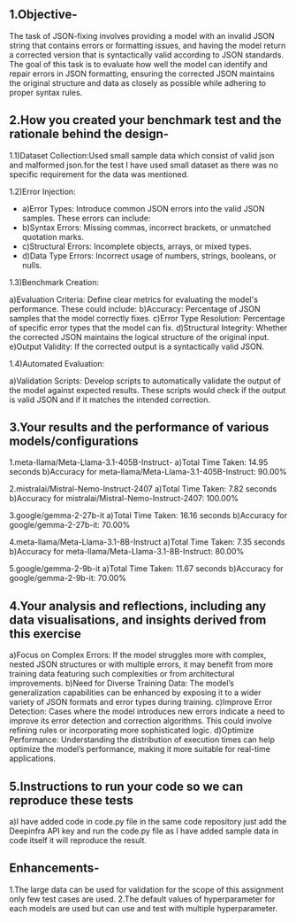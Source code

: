 ## 1.Objective-

The task of JSON-fixing involves providing a model with an invalid JSON string that contains errors or formatting issues, and having the model return a corrected version that is syntactically valid according to JSON standards. The goal of this task is to evaluate how well the model can identify and repair errors in JSON formatting, ensuring the corrected JSON maintains the original structure and data as closely as possible while adhering to proper syntax rules.

## 2.How you created your benchmark test and the rationale behind the design-

1.1)Dataset Collection:Used small sample data which consist of valid json and malformed json.for the test I have used small dataset as there was no specific requirement for the data was mentioned.

1.2)Error Injection:

  * a)Error Types: Introduce common JSON errors into the valid JSON samples. These errors can include:
  * b)Syntax Errors: Missing commas, incorrect brackets, or unmatched quotation marks.
  * c)Structural Errors: Incomplete objects, arrays, or mixed types.
  * d)Data Type Errors: Incorrect usage of numbers, strings, booleans, or nulls.

1.3)Benchmark Creation:

  a)Evaluation Criteria: Define clear metrics for evaluating the model's performance. These could include:
  b)Accuracy: Percentage of JSON samples that the model correctly fixes.
  c)Error Type Resolution: Percentage of specific error types that the model can fix.
  d)Structural Integrity: Whether the corrected JSON maintains the logical structure of the original input.
  e)Output Validity: If the corrected output is a syntactically valid JSON.

1.4)Automated Evaluation:

  a)Validation Scripts: Develop scripts to automatically validate the output of the model against expected results. These scripts would check if the output is valid JSON and if it matches the intended correction.

## 3.Your results and the performance of various models/configurations

1.meta-llama/Meta-Llama-3.1-405B-Instruct-
  a)Total Time Taken: 14.95 seconds
  b)Accuracy for meta-llama/Meta-Llama-3.1-405B-Instruct: 90.00%

2.mistralai/Mistral-Nemo-Instruct-2407
  a)Total Time Taken: 7.82 seconds
  b)Accuracy for mistralai/Mistral-Nemo-Instruct-2407: 100.00%

3.google/gemma-2-27b-it
  a)Total Time Taken: 16.16 seconds
  b)Accuracy for google/gemma-2-27b-it: 70.00%

4.meta-llama/Meta-Llama-3.1-8B-Instruct
  a)Total Time Taken: 7.35 seconds
  b)Accuracy for meta-llama/Meta-Llama-3.1-8B-Instruct: 80.00%

5.google/gemma-2-9b-it
  a)Total Time Taken: 11.67 seconds
  b)Accuracy for google/gemma-2-9b-it: 70.00%

## 4.Your analysis and reflections, including any data visualisations, and insights derived from this exercise

  a)Focus on Complex Errors: If the model struggles more with complex, nested JSON structures or with multiple errors, it may benefit from more training data featuring such complexities or from architectural improvements.
  b)Need for Diverse Training Data: The model’s generalization capabilities can be enhanced by exposing it to a wider variety of JSON formats and error types during training.
  c)Improve Error Detection: Cases where the model introduces new errors indicate a need to improve its error detection and correction algorithms. This could involve refining rules or incorporating more sophisticated logic.
  d)Optimize Performance: Understanding the distribution of execution times can help optimize the model’s performance, making it more suitable for real-time applications.

## 5.Instructions to run your code so we can reproduce these tests
  a)I have added code in code.py file in the same code repository just add the Deepinfra API key and run the code.py file as I have added sample data in code itself it will reproduce the result.

## Enhancements-

1.The large data can be used for validation for the scope of this assignment only few test cases are used.
2.The default values of hyperparameter for each models are used but can use and test with multiple hyperparameter.

